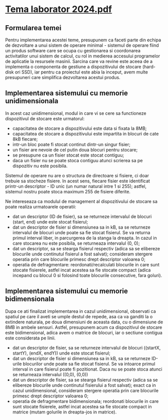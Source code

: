 # [Tema laborator 2024.pdf](https://github.com/user-attachments/files/18274686/Tema.laborator.2024.pdf)

## Formularea temei

Pentru implementarea acestei teme, presupunem ca faceti parte din echipa de dezvoltare a unui sistem
de operare minimal - sistemul de operare fiind un produs software care se ocupa cu gestionarea si
coordonarea activitatilor unui sistem de calcul, cu rol in medierea accesului programelor de aplicatie
la resursele masinii. Sarcina care va revine este aceea de a implementa o componenta de gestiune
a dispozitivului de stocare (hard-disk ori SSD), iar pentru ca proiectul este abia la inceput, avem
multe presupuneri care simplifica dezvoltarea acestui produs.

## Implementarea sistemului cu memorie unidimensionala

In acest caz unidimensional, modul in care vi se cere sa functioneze dispozitivul de stocare este
urmatorul:

- capacitatea de stocare a dispozitivului este data si fixata la 8MB;
- capacitatea de stocare a dispozitivului este impartita in blocuri de cate 8kB fiecare;
- intr-un bloc poate fi stocat continut dintr-un singur fisier;
- un fisier are nevoie de cel putin doua blocuri pentru stocare;
- se presupune ca un fisier stocat este stocat contiguu;
- daca un fisier nu se poate stoca contiguu atunci scrierea sa pe dispozitiv nu este posibila.

Sistemul de operare nu are o structura de directoare si fisiere, ci doar trebuie sa stocheze fisiere.
In acest sens, fiecare fisier este identificat printr-un descriptor - ID unic (un numar natural intre 1
si 255); astfel, sistemul nostru poate stoca maximum 255 de fisiere diferite.

Ne intereseaza ca modulul de management al dispozitivului de stocare sa poate realiza urmatoarele
operatii:

- dat un descriptor (ID de fisier), sa se returneze intervalul de blocuri (start, end) unde este
stocat fisierul;
- dat un descriptor de fisier si dimensiunea sa in kB, sa se returneze intervalul de blocuri unde
poate sa fie stocat fisierul. Se va returna primul interval liber, in parcurgerea de la stanga la
dreapta. In cazul in care stocarea nu este posibila, se returneaza intervalul (0, 0);
- dat un descriptor, sa se stearga fisierul respectiv (adica sa se elibereze blocurile unde continutul
fisierul a fost salvat); consideram stergere operatia prin care blocurile primesc drept descriptor
valoarea 0;
- operatia de defragmentare: reordonati/recalculati blocurile in care sunt stocate fisierele, astfel
incat acestea sa fie stocate compact (adica incepand cu blocul 0 si folosind toate blocurile
consecutive, fara goluri).

## Implementarea sistemului cu memorie bidimensionala

Dupa ce ati finalizat implementarea in cazul unidimensional, observati ca spatiul pe care il aveti se
umple destul de repede, asa ca va ganditi la o extindere naturala, pe doua dimensiuni de aceasta
data, cu o dimensiune de 8MB in ambele sensuri. Astfel, presupunem acum ca dispozitivul de stocare
este bidimensional, adica avem o matrice de blocuri, iar o sectiune contigua este considerata pe linii.

- dat un descriptor de fisier, sa se returneze intervalul de blocuri ((startX, startY), (endX,
endY)) unde este stocat fisierul;
- dat un descriptor de fisier si dimensiunea sa in kB, sa se returneze ID-urile blocurilor unde
poate sa fie stocat fisierul. Se va intoarce primul interval in care fisierul poate fi pozitionat.
Daca nu se poate stoca atunci se returneaza intervalul ((0,0), (0,0))
- dat un descriptor de fisier, sa se stearga fisierul respectiv (adica sa se elibereze blocurile unde
continutul fisierului a fost salvat); exact ca in cazul unidimensional, consideram stergere operatia
prin care blocurile primesc drept descriptor valoarea 0;
- operatia de defragmentare bidimensionala; reordonati blocurile in care sunt stocate fisierele,
astfel incat acestea sa fie stocate compact in matrice (mutam golurile in dreapta-jos in matrice).

